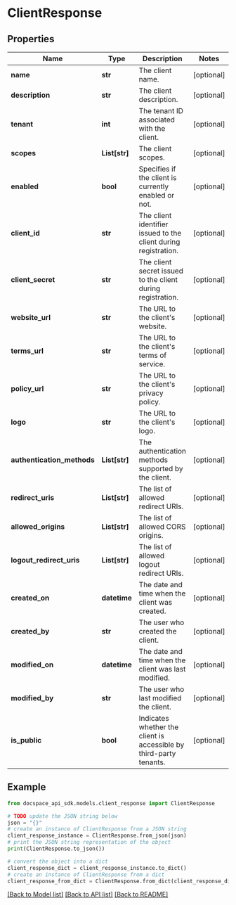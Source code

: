 # ClientResponse

## Properties

Name | Type | Description | Notes
------------ | ------------- | ------------- | -------------
**name** | **str** | The client name. | [optional] 
**description** | **str** | The client description. | [optional] 
**tenant** | **int** | The tenant ID associated with the client. | [optional] 
**scopes** | **List[str]** | The client scopes. | [optional] 
**enabled** | **bool** | Specifies if the client is currently enabled or not. | [optional] 
**client_id** | **str** | The client identifier issued to the client during registration. | [optional] 
**client_secret** | **str** | The client secret issued to the client during registration. | [optional] 
**website_url** | **str** | The URL to the client&#39;s website. | [optional] 
**terms_url** | **str** | The URL to the client&#39;s terms of service. | [optional] 
**policy_url** | **str** | The URL to the client&#39;s privacy policy. | [optional] 
**logo** | **str** | The URL to the client&#39;s logo. | [optional] 
**authentication_methods** | **List[str]** | The authentication methods supported by the client. | [optional] 
**redirect_uris** | **List[str]** | The list of allowed redirect URIs. | [optional] 
**allowed_origins** | **List[str]** | The list of allowed CORS origins. | [optional] 
**logout_redirect_uris** | **List[str]** | The list of allowed logout redirect URIs. | [optional] 
**created_on** | **datetime** | The date and time when the client was created. | [optional] 
**created_by** | **str** | The user who created the client. | [optional] 
**modified_on** | **datetime** | The date and time when the client was last modified. | [optional] 
**modified_by** | **str** | The user who last modified the client. | [optional] 
**is_public** | **bool** | Indicates whether the client is accessible by third-party tenants. | [optional] 

## Example

```python
from docspace_api_sdk.models.client_response import ClientResponse

# TODO update the JSON string below
json = "{}"
# create an instance of ClientResponse from a JSON string
client_response_instance = ClientResponse.from_json(json)
# print the JSON string representation of the object
print(ClientResponse.to_json())

# convert the object into a dict
client_response_dict = client_response_instance.to_dict()
# create an instance of ClientResponse from a dict
client_response_from_dict = ClientResponse.from_dict(client_response_dict)
```
[[Back to Model list]](../README.md#documentation-for-models) [[Back to API list]](../README.md#documentation-for-api-endpoints) [[Back to README]](../README.md)


